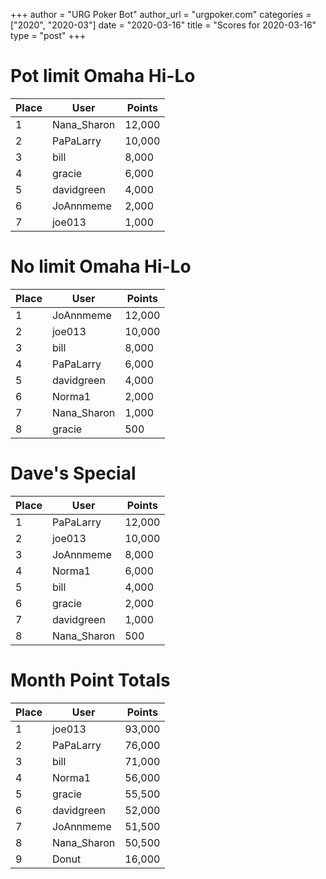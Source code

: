 +++
author = "URG Poker Bot"
author_url = "urgpoker.com"
categories = ["2020", "2020-03"]
date = "2020-03-16"
title = "Scores for 2020-03-16"
type = "post"
+++
# Pot limit Omaha Hi-Lo

| Place | User | Points |
|-------|------|--------|
| 1 | Nana_Sharon | 12,000 |
| 2 | PaPaLarry | 10,000 |
| 3 | bill | 8,000 |
| 4 | gracie | 6,000 |
| 5 | davidgreen | 4,000 |
| 6 | JoAnnmeme | 2,000 |
| 7 | joe013 | 1,000 |

# No limit Omaha Hi-Lo

| Place | User | Points |
|-------|------|--------|
| 1 | JoAnnmeme | 12,000 |
| 2 | joe013 | 10,000 |
| 3 | bill | 8,000 |
| 4 | PaPaLarry | 6,000 |
| 5 | davidgreen | 4,000 |
| 6 | Norma1 | 2,000 |
| 7 | Nana_Sharon | 1,000 |
| 8 | gracie | 500 |

# Dave's Special

| Place | User | Points |
|-------|------|--------|
| 1 | PaPaLarry | 12,000 |
| 2 | joe013 | 10,000 |
| 3 | JoAnnmeme | 8,000 |
| 4 | Norma1 | 6,000 |
| 5 | bill | 4,000 |
| 6 | gracie | 2,000 |
| 7 | davidgreen | 1,000 |
| 8 | Nana_Sharon | 500 |

# Month Point Totals

| Place | User | Points |
|-------|------|--------|
| 1 | joe013 | 93,000 |
| 2 | PaPaLarry | 76,000 |
| 3 | bill | 71,000 |
| 4 | Norma1 | 56,000 |
| 5 | gracie | 55,500 |
| 6 | davidgreen | 52,000 |
| 7 | JoAnnmeme | 51,500 |
| 8 | Nana_Sharon | 50,500 |
| 9 | Donut | 16,000 |
